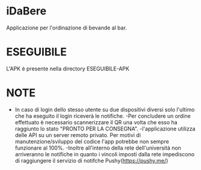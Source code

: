 # iDaBere
Applicazione per l'ordinazione di bevande al bar.

# ESEGUIBILE
L'APK è presente nella directory ESEGUIBILE-APK

# NOTE
- In caso di login dello stesso utente su due dispositivi diversi solo l'ultimo che ha eseguito il login riceverà le notifiche.
-Per concludere un ordine effettuato è necessario scannerizzare il QR una volta che esso ha raggiunto lo stato "PRONTO PER LA CONSEGNA".
-l'applicazione utilizza delle API su un server remoto privato. Per motivi di manutenzione/sviluppo del codice l'app potrebbe non sempre funzionare al 100%.
-Inoltre all'interno della rete dell'università non arriveranno le notifiche in quanto i vincoli imposti dalla rete impediscono di raggiungere il servizio di notifche Pushy(https://pushy.me/)
